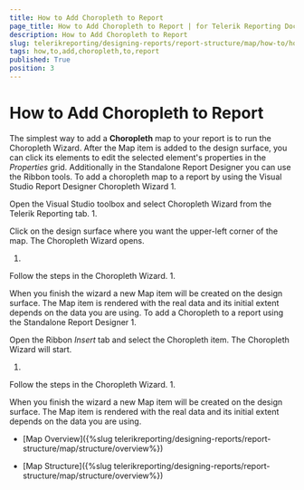 ```yaml
---
title: How to Add Choropleth to Report
page_title: How to Add Choropleth to Report | for Telerik Reporting Documentation
description: How to Add Choropleth to Report
slug: telerikreporting/designing-reports/report-structure/map/how-to/how-to-add-choropleth-to-report
tags: how,to,add,choropleth,to,report
published: True
position: 3
---
```


# How to Add Choropleth to Report



The simplest way to add a __Choropleth__ map to your report is to run the Choropleth Wizard.
        After the Map item is added to the design surface, you can click its elements to edit the selected element's properties in the
        *Properties* grid. Additionally in the Standalone Report Designer you can use the Ribbon tools.
      To add a choropleth map to a report by using the Visual Studio Report Designer Choropleth Wizard
1. 

Open the Visual Studio toolbox and select Choropleth Wizard from the Telerik Reporting tab.
1. 

Click on the design surface where you want the upper-left corner of the map.
              The Choropleth Wizard opens.
            
1. 

Follow the steps in the Choropleth Wizard.
1. 

When you finish the wizard a new Map item will be created on the design surface. The Map item is rendered with the real data
              and its initial extent depends on the data you are using.
            To add a Choropleth to a report using the Standalone Report Designer
1. 

Open the Ribbon *Insert* tab and select the Choropleth item. The Choropleth Wizard will start.
            
1. 

Follow the steps in the Choropleth Wizard.
1. 

When you finish the wizard a new Map item will be created on the design surface. The Map item is rendered with the real data
              and its initial extent depends on the data you are using.
            

 * [Map Overview]({%slug telerikreporting/designing-reports/report-structure/map/structure/overview%})

 * [Map Structure]({%slug telerikreporting/designing-reports/report-structure/map/structure/overview%})
